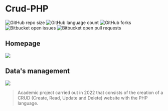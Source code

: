 # Crud-PHP

![GitHub repo size](https://img.shields.io/github/repo-size/juliosn/projectWebPHP-Crud?style=for-the-badge)
![GitHub language count](https://img.shields.io/github/languages/count/juliosn/projectWebPHP-Crud?style=for-the-badge)
![GitHub forks](https://img.shields.io/github/forks/juliosn/projectWebPHP-Crud?style=for-the-badge)
![Bitbucket open issues](https://img.shields.io/bitbucket/issues/juliosn/projectWebPHP-Crud?style=for-the-badge)
![Bitbucket open pull requests](https://img.shields.io/bitbucket/pr-raw/juliosn/projectWebPHP-Crud?style=for-the-badge)

<h2>Homepage</h2>
<img src="https://github.com/juliosn/projectWebPHP-Crud/assets/99426563/6f6d7e39-9074-489a-9fc6-20ab138fa589">

<h2>Data's management</h2>
<img src="https://github.com/juliosn/projectWebPHP-Crud/assets/99426563/1ad20fd0-99f4-4999-9741-5783ca9dfbb8">

> Academic project carried out in 2022 that consists of the creation of a CRUD (Create, Read, Update and Delete) website with the PHP language.
